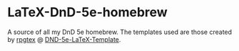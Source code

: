 # LaTeX-DnD-5e-homebrew
A source of all my DnD 5e homebrew. The templates used are those created by [rpgtex](https://github.com/rpgtex) @ [DND-5e-LaTeX-Template](https://github.com/rpgtex/DND-5e-LaTeX-Template).
